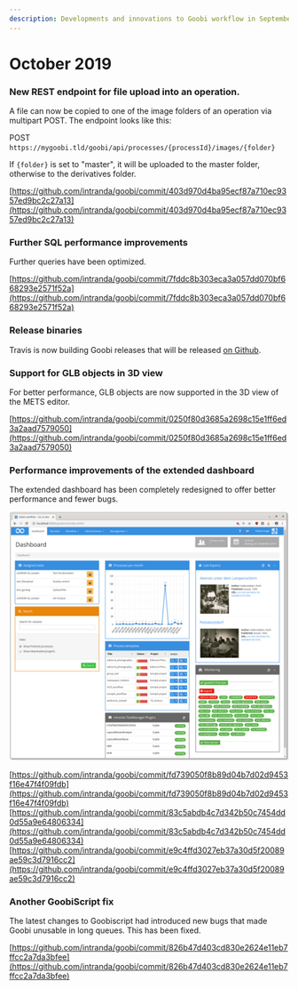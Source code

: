 ```yaml
---
description: Developments and innovations to Goobi workflow in September 2019
---
```


# October 2019

### New REST endpoint for file upload into an operation.

A file can now be copied to one of the image folders of an operation via multipart POST. The endpoint looks like this:

POST `https://mygoobi.tld/goobi/api/processes/{processId}/images/{folder}`

If `{folder}` is set to "master", it will be uploaded to the master folder, otherwise to the derivatives folder.

[https://github.com/intranda/goobi/commit/403d970d4ba95ecf87a710ec9357ed9bc2c27a13](https://github.com/intranda/goobi/commit/403d970d4ba95ecf87a710ec9357ed9bc2c27a13)

### Further SQL performance improvements

Further queries have been optimized.

[https://github.com/intranda/goobi/commit/7fddc8b303eca3a057dd070bf668293e2571f52a](https://github.com/intranda/goobi/commit/7fddc8b303eca3a057dd070bf668293e2571f52a)

### Release binaries

Travis is now building Goobi releases that will be released [on Github](https://github.com/intranda/goobi/releases).

### Support for GLB objects in 3D view

For better performance, GLB objects are now supported in the 3D view of the METS editor.

[https://github.com/intranda/goobi/commit/0250f80d3685a2698c15e1ff6ed3a2aad7579050](https://github.com/intranda/goobi/commit/0250f80d3685a2698c15e1ff6ed3a2aad7579050)

### Performance improvements of the extended dashboard

The extended dashboard has been completely redesigned to offer better performance and fewer bugs.

![](../.gitbook/assets/dashboard.png)

[https://github.com/intranda/goobi/commit/fd739050f8b89d04b7d02d9453f16e47f4f09fdb](https://github.com/intranda/goobi/commit/fd739050f8b89d04b7d02d9453f16e47f4f09fdb) [https://github.com/intranda/goobi/commit/83c5abdb4c7d342b50c7454dd0d55a9e64806334](https://github.com/intranda/goobi/commit/83c5abdb4c7d342b50c7454dd0d55a9e64806334) [https://github.com/intranda/goobi/commit/e9c4ffd3027eb37a30d5f20089ae59c3d7916cc2](https://github.com/intranda/goobi/commit/e9c4ffd3027eb37a30d5f20089ae59c3d7916cc2)

### Another GoobiScript fix

The latest changes to Goobiscript had introduced new bugs that made Goobi unusable in long queues. This has been fixed.

[https://github.com/intranda/goobi/commit/826b47d403cd830e2624e11eb7ffcc2a7da3bfee](https://github.com/intranda/goobi/commit/826b47d403cd830e2624e11eb7ffcc2a7da3bfee)

